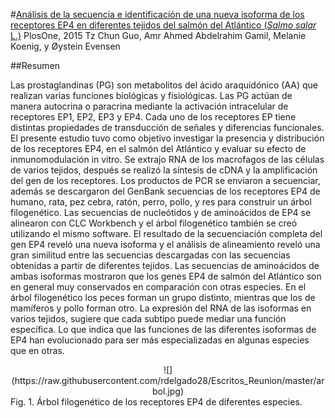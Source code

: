 #[Análisis de la secuencia e identificación de una nueva isoforma de los receptores EP4 en diferentes tejidos del salmón del Atlántico (*Salmo salar* L.)](http://www.ncbi.nlm.nih.gov/pmc/articles/PMC4383505/)
PlosOne, 2015
Tz Chun Guo, Amr Ahmed Abdelrahim Gamil, Melanie Koenig, y Øystein Evensen

##Resumen

Las prostaglandinas (PG) son metabolitos del ácido araquidónico (AA) que realizan varias funciones biológicas y fisiológicas. Las PG actúan de manera autocrina o paracrina mediante la activación intracelular de receptores EP1, EP2, EP3 y EP4. Cada uno de los receptores EP tiene distintas propiedades de transducción de señales y diferencias funcionales. El presente estudio tuvo como objetivo investigar la presencia y distribución de los receptores EP4, en el salmón del Atlántico y evaluar su efecto de inmunomodulación in vitro. Se extrajo RNA de los macrofagos de las células de varios tejidos, después se realizó la síntesis de cDNA y la amplificación del gen de los receptores. Los productos de PCR se enviaron a secuenciar, además se descargaron del GenBank secuencias de los receptores EP4 de humano, rata, pez cebra, ratón, perro, pollo, y res para construir un árbol filogenético. Las secuencias de nucleótidos y de aminoácidos de EP4 se alinearon con CLC Workbench y el árbol filogenético también se creó utilizando el mismo software. El resultado de la secuenciación completa del gen EP4 reveló una nueva isoforma y el análisis de alineamiento reveló una gran similitud entre las secuencias descargadas con las secuencias obtenidas a partir de diferentes tejidos. Las secuencias de aminoácidos de ambas isoformas mostraron que los genes EP4 de salmón del Atlántico son en general muy conservados en comparación con otras especies. En el árbol filogenético los peces forman un grupo distinto, mientras que los de mamíferos y pollo forman otro. La expresión del RNA de las isoformas en varios tejidos, sugiere que cada subtipo puede mediar una función específica. Lo que indica que las funciones de las diferentes isoformas de EP4 han evolucionado para ser más especializadas en algunas especies que en otras.




<center>![](https://raw.githubusercontent.com/rdelgado28/Escritos_Reunion/master/arbol.jpg)</center>
Fig. 1. Árbol filogenético de los receptores EP4 de diferentes especies.
